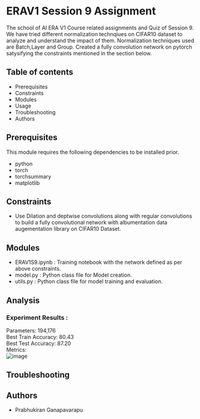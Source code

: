 # ERAV1 Session 9 Assignment
The school of AI ERA V1 Course related assignments and Quiz of Session 9. We have tried different normalization technqiues on CIFAR10 dataset to analyze and understand the impact of them. Normalization techniques used are Batch,Layer and Group. Created a fully convolution network on pytorch satysifying the constraints mentioned in the section below.

## Table of contents
- Prerequisites
- Constraints
- Modules
- Usage
- Troubleshooting
- Authors

## Prerequisites
This module requires the following dependencies to be installed prior.
- python
- torch
- torchsummary
- matplotlib
  
## Constraints
-  Use Dilation and deptwise convolutions along with regular convolutions to build a fully convolutional network with albumentation data augementation library on CIFAR10 Dataset.

## Modules
- ERAV1S9.ipynb : Training notebook with the network defined as per above constraints.
- model.py : Python class file for Model creation.
- utils.py : Python class file for model training and evaluation.

## Analysis 
### Experiment Results : 
Parameters: 194,176 \
Best Train Accuracy: 80.43 \
Best Test Accuracy: 87.20 \
Metrics: \
![image](https://github.com/prabhukirangit/ERAV1/assets/33514187/b125f8f8-ec04-4141-a7b9-2ef892e0c27a)


## Troubleshooting

## Authors
- Prabhukiran Ganapavarapu




